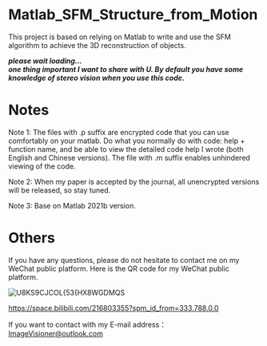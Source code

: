 # Matlab_SFM_Structure_from_Motion
This project is based on relying on Matlab to write and use the SFM algorithm to achieve the 3D reconstruction of objects.

***please wait loading...***  
***one thing important I want to share with U. By default you have some knowledge of stereo vision when you use this code.***
# Notes
Note 1: The files with .p suffix are encrypted code that you can use comfortably on your matlab. Do what you normally do with code: help + function name, and be able to view the detailed code help I wrote (both English and Chinese versions). The file with .m suffix enables unhindered viewing of the code.

Note 2: When my paper is accepted by the journal, all unencrypted versions will be released, so stay tuned.

Note 3: Base on Matlab 2021b version.




# Others
If you have any questions, please do not hesitate to contact me on my WeChat public platform. Here is the QR code for my WeChat public platform.

![U8KS9CJCOL{53{HX8WGDMQS](https://user-images.githubusercontent.com/102503666/169870378-0479cc34-f47c-4018-a08e-e8aa55c12c50.png)


https://space.bilibili.com/216803355?spm_id_from=333.788.0.0

If you want to contact with my E-mail address： ImageVisioner@outlook.com
